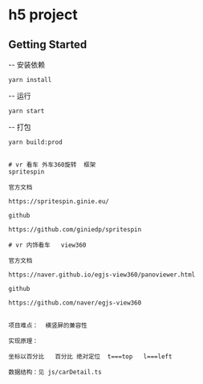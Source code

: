 # h5 project

## Getting Started

-- 安装依赖
```
yarn install
```

-- 运行
```
yarn start
```

-- 打包
```
yarn build:prod


# vr 看车 外车360旋转  框架  
spritespin

官方文档

https://spritespin.ginie.eu/

github 

https://github.com/giniedp/spritespin

# vr 内饰看车   view360

官方文档

https://naver.github.io/egjs-view360/panoviewer.html

github

https://github.com/naver/egjs-view360


项目难点：  横竖屏的兼容性

实现原理：

坐标以百分比   百分比 绝对定位  t===top   l===left  

数据结构：见 js/carDetail.ts






